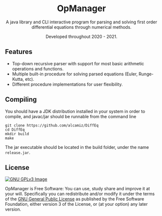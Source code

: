 <div align="center">

# OpManager

A java library and CLI interactive program for parsing and solving first order differential
equations through numerical methods.

Developed throughout 2020 - 2021.

</div>

## Features

- Top-down recursive parser with support for most basic arithmetic operations and functions.
- Multiple built-in procedure for solving parsed equations (Euler, Runge-Kutta, etc).
- Different procedure implementations for user flexibility.

## Compiling

You should have a JDK distribution installed in your system in order to compile,
and javac/jar should be runnable from the command line

```
git clone https://github.com/alcamiz/DiffEq
cd DiffEq
mkdir build
make
```

The jar executable should be located in the build folder, under the name ```release.jar```.

## License

[![GNU GPLv3 Image](https://www.gnu.org/graphics/gplv3-127x51.png)](http://www.gnu.org/licenses/gpl-3.0.en.html)

OpManager is Free Software: You can use, study share and improve it at your
will. Specifically you can redistribute and/or modify it under the terms of the
[GNU General Public License](https://www.gnu.org/licenses/gpl.html) as
published by the Free Software Foundation, either version 3 of the License, or
(at your option) any later version.
